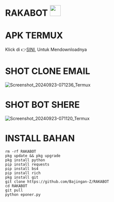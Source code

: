 # RAKABOT <img src="https://emojis.slackmojis.com/emojis/images/1588315024/8823/hyperkitty.gif" width="35px"></i></b></h2>

# APK TERMUX 

Klick di 👉[SINI](https://f-droid.org/repo/com.termux_117.apk), Untuk Mendownloadnya

# SHOT CLONE EMAIL

![Screenshot_20240923-071236_Termux](https://github.com/user-attachments/assets/71c997d9-5282-4562-a8c0-4bfeedd71e30)

# SHOT BOT SHERE

![Screenshot_20240923-071120_Termux](https://github.com/user-attachments/assets/cf4762fb-2462-43be-ad6b-9afcfe90ab66)

# INSTALL BAHAN
`````
rm -rf RAKABOT
pkg update && pkg upgrade
pkg install python
pip install requests
pip install bs4
pip install rich
pkg install git
git clone https://github.com/Bajingan-Z/RAKABOT
cd RAKABOT
git pull
python eponer.py

